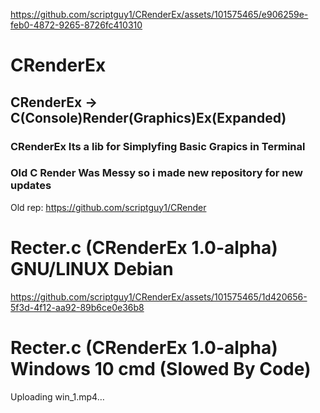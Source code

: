 
https://github.com/scriptguy1/CRenderEx/assets/101575465/e906259e-feb0-4872-9265-8726fc410310
# CRenderEx
## CRenderEx -> C(Console)Render(Graphics)Ex(Expanded)
### CRenderEx Its a lib for Simplyfing Basic Grapics in Terminal
###
### Old C Render Was Messy so i made new repository for new updates
Old rep: https://github.com/scriptguy1/CRender


# Recter.c (CRenderEx 1.0-alpha) GNU/LINUX Debian
https://github.com/scriptguy1/CRenderEx/assets/101575465/1d420656-5f3d-4f12-aa92-89b6ce0e36b8


# Recter.c (CRenderEx 1.0-alpha) Windows 10 cmd (Slowed By Code)
Uploading win_1.mp4…
